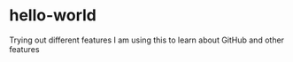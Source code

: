 # hello-world
Trying out different features
I am using this to learn about GitHub and other features
